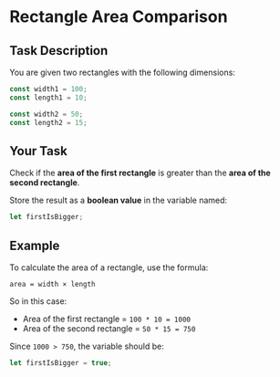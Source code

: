 # Rectangle Area Comparison

## Task Description

You are given two rectangles with the following dimensions:

```js
const width1 = 100;
const length1 = 10;

const width2 = 50;
const length2 = 15;
```

## Your Task

Check if the **area of the first rectangle** is greater than the **area of the second rectangle**.

Store the result as a **boolean value** in the variable named:

```js
let firstIsBigger;
```

## Example

To calculate the area of a rectangle, use the formula:

```
area = width × length
```

So in this case:

- Area of the first rectangle = `100 * 10 = 1000`
- Area of the second rectangle = `50 * 15 = 750`

Since `1000 > 750`, the variable should be:

```js
let firstIsBigger = true;
```

